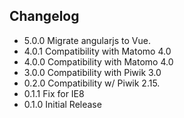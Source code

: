 ## Changelog

* 5.0.0 Migrate angularjs to Vue.
* 4.0.1 Compatibility with Matomo 4.0
* 4.0.0 Compatibility with Matomo 4.0
* 3.0.0 Compatibility with Piwik 3.0
* 0.2.0 Compatibility w/ Piwik 2.15.
* 0.1.1 Fix for IE8
* 0.1.0 Initial Release
